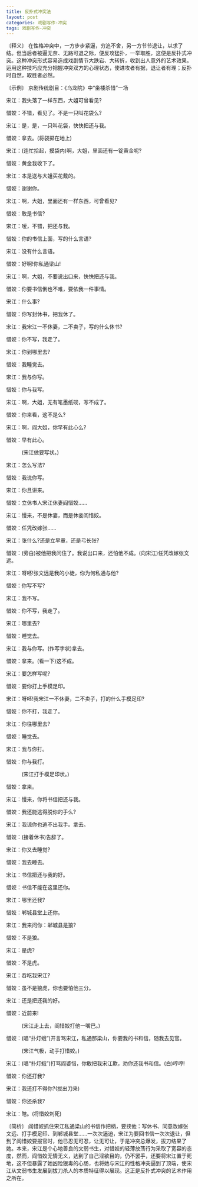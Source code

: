 ```yaml
---
title: 反扑式冲突法
layout: post
categories: 戏剧写作-冲突
tags: 戏剧写作-冲突
---
```


〔释义〕 在性格冲突中，一方步步紧逼，穷追不舍，另一方节节退让，以求了结。但当后者被逼无奈、无路可退之际，便反攻猛扑，一举取胜，这便是反扑式冲突。这种冲突形式容易造成戏剧情节大跌宕、大转折，收到出人意外的艺术效果。运用这种技巧应充分把握冲突双方的心理状态，使进攻者有据，退让者有理；反扑时自然，取胜者必然。

〔示例〕 京剧传统剧目：《乌龙院》中“坐楼杀惜”一场

宋江：我失落了一样东西，大姐可曾看见?

惜姣：不错，看见了。不是一只叫花袋么?

宋江：是，是，一只叫花袋，快快把还与我。

惜姣：拿去。(将袋掷在地上)

宋江：(连忙拾起，摸袋内)啊，大姐，里面还有一锭黄金呢?

惜姣：黄金我收下了。

宋江：本是送与大姐买花戴的。

惜姣：谢谢你。

宋江：啊，大姐，里面还有一样东西，可曾看见?

惜姣：敢是书信?

宋江：嗳，不错，把还与我。

惜姣：你的书信上面，写的什么言语?

宋江：没有什么言语。

惜姣：好啊!你私通梁山!

宋江：啊，大姐，不要说出口来，快快把还与我。

惜姣：你要书信倒也不难，要依我一件事情。

宋江：什么事?

惜姣：你写封休书，把我休了。

宋江：我宋江一不休妻，二不卖子，写的什么休书?

惜姣：你不写，我走了。

宋江：你到哪里去?

惜姣：我睡觉去。

宋江：我与你写。

惜姣：你与我写。

宋江：啊，大姐，无有笔墨纸砚，写不成了。

惜姣：你来看，这不是么?

宋江：啊，阎大姐，你早有此心么?

惜姣：早有此心。

　　　(宋江做要写状。)

宋江：怎么写法?

惜姣：我说你写。

宋江：你且讲来。

惜姣：立休书人宋江休妻阎惜姣……

宋江：慢来，不是休妻，而是休妾阎惜姣。

惜姣：任凭改嫁张……

宋江：张什么?还是立早章，还是弓长张?

惜姣：(旁白)被他把我问住了。我说出口来，还怕他不成。(向宋江)任凭改嫁张文远。

宋江：呀呸!张文远是我的小徒，你为何私通与他?

惜姣：你写不写?

宋江：我不写。

惜姣：你不写，我走了。

宋江：哪里去?

惜姣：睡觉去。

宋江：我与你写。(作写字状)拿去。

惜姣：拿来。(看一下)这不成。

宋江：要怎样写呢?

惜姣：要你打上手模足印。

宋江：呀呸!我宋江一不休妻，二不卖子，打的什么手模足印?

惜姣：你不打，我走了。

宋江：你往哪里去?

惜姣：睡觉去。

宋江：我与你打。

惜姣：你与我打。

　　　(宋江打手模足印状。)

惜姣：拿来。

宋江：慢来，你将书信把还与我。

惜姣：我还能逃得脱你的手么?

宋江：我谅你也逃不出我手。拿去。

惜姣：(接着休书)告辞了。

宋江：你又去睡觉?

惜姣：我去睡去。

宋江：书信把还与我的好。

惜姣：书信不能在这里还你。

宋江：哪里还我?

惜姣：郸城县堂上还你。

宋江：我来问你：郸城县是狼?

惜姣：不是狼。

宋江：是虎?

惜姣：不是虎。

宋江：吞吃我宋江?

惜姣：虽不是狼虎，你也要怕他三分。

宋江：还是把还我的好。

惜姣：近前来!

　　　(宋江走上去，阎惜姣打他一嘴巴。)

惜姣：(唱“扑灯蛾”)开言骂宋江，私通那梁山，你要我的书和信，随我去见官。

　　　(宋江气极，动手打惜姣。)

宋江：(唱“扑灯蛾”)打骂阎婆惜，你敢把我宋江欺，劝你还我书和信。(白)哼哼!

惜姣：你还打我?

宋江：我还打不得你?(拔出刀来)

惜姣：你还杀我?

宋江：瞎。(将惜姣刺死)

〔简析〕 阎惜姣抓住宋江私通梁山的书信作把柄，要挟他：写休书、同意改嫁张文远、打手模足印、到郸城县堂……一次次逼迫，宋江为要回书信一次次退让，但到了阎惜姣要报官时，他已忍无可忍，让无可让，于是冲突总爆发，拔刀结果了她。本来，宋江是个心地善良的文弱书生，对惜姣的轻薄放荡行为采取了宽容的态度，然而，阎惜姣无情无义，达到了自己淫欲目的，仍不罢手，还要将宋江置于死地，这不但暴露了她凶险狠毒的心肠，也将她与宋江的性格冲突逼到了顶端，使宋江从文弱书生发展到拔刀杀人的本质特征得以展现。这正是反扑式冲突的艺术作用之所在。 